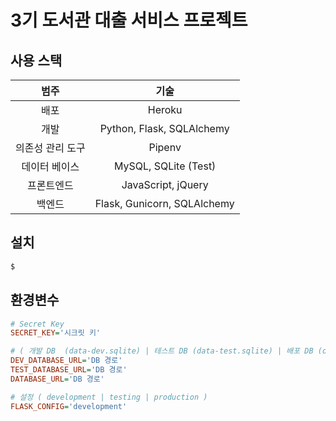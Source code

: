 # 3기 도서관 대출 서비스 프로젝트

## 사용 스택

|       범주       |            기술             |
| :--------------: | :-------------------------: |
|       배포       |           Heroku            |
|       개발       |  Python, Flask, SQLAlchemy  |
| 의존성 관리 도구 |           Pipenv            |
|  데이터 베이스   |    MySQL, SQLite (Test)     |
|    프론트엔드    |     JavaScript, jQuery      |
|      백엔드      | Flask, Gunicorn, SQLAlchemy |

## 설치

```zsh
$
```

## 환경변수

```ini
# Secret Key
SECRET_KEY='시크릿 키'

# ( 개발 DB  (data-dev.sqlite) | 테스트 DB (data-test.sqlite) | 배포 DB (data.sqlite) )
DEV_DATABASE_URL='DB 경로'
TEST_DATABASE_URL='DB 경로'
DATABASE_URL='DB 경로'

# 설정 ( development | testing | production )
FLASK_CONFIG='development'
```

